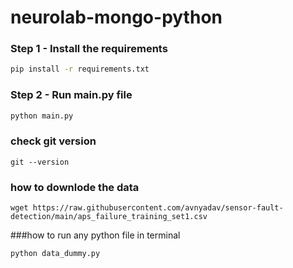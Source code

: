 # neurolab-mongo-python

### Step 1 - Install the requirements

```bash
pip install -r requirements.txt
```

### Step 2 - Run main.py file

```bash
python main.py
```
### check git version 
```
git --version
```
### how to downlode the data 
```
wget https://raw.githubusercontent.com/avnyadav/sensor-fault-detection/main/aps_failure_training_set1.csv
```
###how to run any python file in terminal 
```
python data_dummy.py
```
